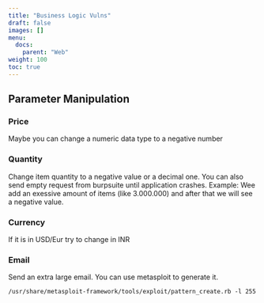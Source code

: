 ```yaml
---
title: "Business Logic Vulns"
draft: false
images: []
menu:
  docs:
    parent: "Web"
weight: 100
toc: true
---
```


## Parameter Manipulation
### Price
Maybe you can change a numeric data type to a negative number
### Quantity
Change item quantity to a negative value or a decimal one.
You can also send empty request from burpsuite until application crashes. Example: Wee add an exessive amount of items (like 3.000.000) and after that we will see a negative value.
### Currency
If it is in USD/Eur try to change in INR
### Email
Send an extra large email. You can use metasploit to generate it.
```
/usr/share/metasploit-framework/tools/exploit/pattern_create.rb -l 255
```